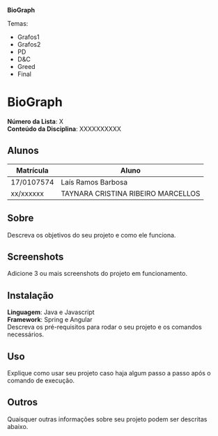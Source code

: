 **BioGraph** 

Temas:
 - Grafos1
 - Grafos2
 - PD
 - D&C
 - Greed
 - Final 
 

 


# BioGraph

**Número da Lista**: X<br>
**Conteúdo da Disciplina**: XXXXXXXXXX<br>

## Alunos
|Matrícula | Aluno |
| -- | -- |
| 17/0107574  | Laís Ramos Barbosa |
| xx/xxxxxx  |  TAYNARA CRISTINA RIBEIRO MARCELLOS |

## Sobre 
Descreva os objetivos do seu projeto e como ele funciona. 

## Screenshots
Adicione 3 ou mais screenshots do projeto em funcionamento.

## Instalação 
**Linguagem**: Java e Javascript <br>
**Framework**: Spring e Angular<br>
Descreva os pré-requisitos para rodar o seu projeto e os comandos necessários.

## Uso 
Explique como usar seu projeto caso haja algum passo a passo após o comando de execução.

## Outros 
Quaisquer outras informações sobre seu projeto podem ser descritas abaixo.





